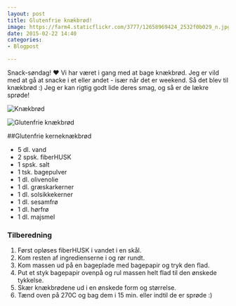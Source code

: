 ```yaml
---
layout: post
title: Glutenfrie knækbrød!
image: https://farm4.staticflickr.com/3777/12658969424_2532f0b029_n.jpg
date: 2015-02-22 14:40
categories:
- Blogpost

---
```


Snack-søndag! ♥ Vi har været i gang med at bage knækbrød. Jeg er vild med at gå at snacke i et eller andet - især når det er weekend. Så det blev til knækbrød :) Jeg er kan rigtig godt lide deres smag, og så er de lækre sprøde!



![Knækbrød](https://farm4.staticflickr.com/3777/12658969424_2532f0b029_z.jpg)

![Glutenfrie knækbrød](https://farm8.staticflickr.com/7395/12658496105_d2bf387730_z.jpg)






##Glutenfrie kerneknækbrød
- 5 dl. vand
- 2 spsk. fiberHUSK
- 1 spsk. salt
- 1 tsk. bagepulver
- 1 dl. olivenolie
- 1 dl. græskarkerner
- 1 dl. solsikkekerner
- 1 dl. sesamfrø
- 1 dl. hørfrø
- 1 dl. majsmel

### Tilberedning
1. Først opløses fiberHUSK i vandet i en skål.
2. Kom resten af ingredienserne i og rør rundt.
3. Kom massen ud på en bageplade med bagepapir og tryk den flad.
4. Put et styk bagepapir ovenpå og rul massen helt flad til den ønskede tykkelse.
5. Skær knækbrødene ud i en ønskede form og størrelse.
6. Tænd oven på 270C og bag dem i 15 min. eller indtil de er sprøde :)